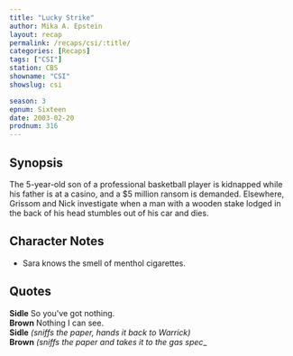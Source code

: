 ```yaml
---
title: "Lucky Strike"
author: Mika A. Epstein
layout: recap
permalink: /recaps/csi/:title/
categories: [Recaps]
tags: ["CSI"]
station: CBS
showname: "CSI"
showslug: csi

season: 3
epnum: Sixteen  
date: 2003-02-20
prodnum: 316  
---
```


## Synopsis

The 5-year-old son of a professional basketball player is kidnapped while his father is at a casino, and a $5 million ransom is demanded. Elsewhere, Grissom and Nick investigate when a man with a wooden stake lodged in the back of his head stumbles out of his car and dies.

## Character Notes

* Sara knows the smell of menthol cigarettes.

## Quotes

**Sidle** So you've got nothing.  
**Brown** Nothing I can see.  
**Sidle** _(sniffs the paper, hands it back to Warrick)_  
**Brown** _(sniffs the paper and takes it to the gas spec__

